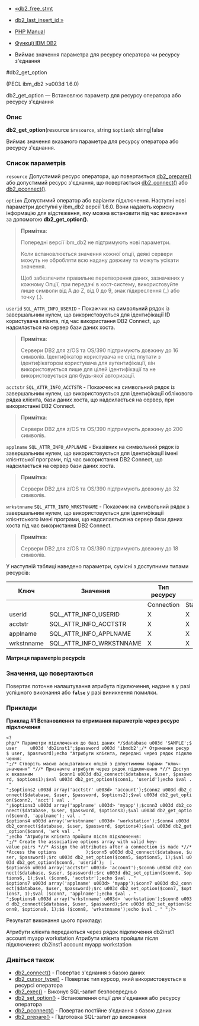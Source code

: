 - [«db2_free_stmt](function.db2-free-stmt.md)
- [db2_last_insert_id »](function.db2-last-insert-id.md)

- [PHP Manual](index.md)
- [Функції IBM DB2](ref.ibm-db2.md)
- Виймає значення параметра для ресурсу оператора чи ресурсу
з'єднання

#db2_get_option

(PECL ibm_db2 \>u003d 1.6.0)

db2_get_option — Встановлює параметр для ресурсу оператора або
ресурсу з'єднання

### Опис

**db2_get_option**(resource `$resource`, string `$option`):
string\|false

Виймає значення вказаного параметра для ресурсу оператора або
ресурсу з'єднання.

### Список параметрів

`resource`
Допустимий ресурс оператора, що повертається
[db2_prepare()](function.db2-prepare.md) або допустимий ресурс
з'єднання, що повертається [db2_connect()](function.db2-connect.md) або
[db2_pconnect()](function.db2-pconnect.md).

`option`
Допустимий оператор або варіанти підключення. Наступні нові параметри
доступні у ibm_db2 версії 1.6.0. Вони надають корисну інформацію
для відстеження, яку можна встановити під час виконання за допомогою
**db2_get_option()**.

> **Примітка**:
>
> Попередні версії ibm_db2 не підтримують нові параметри.
>
> Коли встановлюється значення кожної опції, деякі сервери можуть
> не обробляти всю надану довжину та можуть усікати значення.
>
> Щоб забезпечити правильне перетворення даних, зазначених у кожному
> Опції, при передачі в хост-систему, використовуйте лише символи від A до
> Z, від 0 до 9, знак підкреслення (\_) або точку (.).

`userid`
`SQL_ATTR_INFO_USERID` - Покажчик на символьний рядок із завершальним
нулем, що використовується для ідентифікації ID користувача клієнта,
під час використання DB2 Connect, що надсилається на сервер бази даних хоста.

> **Примітка**:
>
> Сервери DB2 для z/OS та OS/390 підтримують довжину до 16 символів.
> Ідентифікатор користувача не слід плутати з ідентифікатором
> користувача для аутентифікації, він використовується лише для цілей
> ідентифікації та не використовується для будь-якої авторизації.

`acctstr`
`SQL_ATTR_INFO_ACCTSTR` - Покажчик на символьний рядок із завершальним
нулем, що використовується для ідентифікації облікового рядка клієнта,
бази даних хоста, що надсилається на сервер, при використанні DB2 Connect.

> **Примітка**:
>
> Сервери DB2 для z/OS та OS/390 підтримують довжину до 200 символів.

`applname`
`SQL_ATTR_INFO_APPLNAME` - Вказівник на символьний рядок із завершальним
нулем, що використовується для ідентифікації імені клієнтської програми,
під час використання DB2 Connect, що надсилається на сервер бази даних хоста.

> **Примітка**:
>
> Сервери DB2 для z/OS та OS/390 підтримують довжину до 32 символів.

`wrkstnname`
`SQL_ATTR_INFO_WRKSTNNAME` - Покажчик на символьний рядок з
завершальним нулем, що використовується для ідентифікації клієнтського імені
програми, що надсилається на сервер бази даних хоста під час використання
DB2 Connect.

> **Примітка**:
>
> Сервери DB2 для z/OS та OS/390 підтримують довжину до 18 символів.

У наступній таблиці наведено параметри, сумісні з доступними типами
ресурсів:

| Ключ       | Значення                 | Тип ресурсу |           |
| ---------- | ------------------------ | ----------- | --------- |
|            |                          | Connection  | Statement | Result Set
| userid     | SQL_ATTR_INFO_USERID     | X           | X         | \- |             |           
| acctstr    | SQL_ATTR_INFO_ACCTSTR    | X           | X         | \-
| applname   | SQL_ATTR_INFO_APPLNAME   | X           | X         | \-
| wrkstnname | SQL_ATTR_INFO_WRKSTNNAME | X           | X         | \-

**Матриця параметрів ресурсів**

### Значення, що повертаються

Повертає поточне налаштування атрибута підключення, надане в
у разі успішного виконання або **`false`** у разі виникнення
помилки.

### Приклади

**Приклад #1 Встановлення та отримання параметрів через ресурс підключення**

` <?php/* Параметри підключення до базі даних */$database u003d 'SAMPLE';$user     u003d 'db2inst1';$password u003d 'ibmdb2';/* Отримання ресур $ user, $password);echo "Атрибути клієнта, передані через рядок підключення:
";/* Створіть масив асоціативних опцій з допустимими парами "ключ-значення" *//* Призначте атрибути через рядок підключення *//* Доступ к вказаним          $conn1 u003d db2_connect($database, $user, $password, $options1);$val u003d db2_get_option($conn1, 'userid');echo $val . "
";$options2 u003d array('acctstr' u003d> 'account');$conn2 u003d db2_connect($database, $user, $password, $options2);$val u003d db2_get_option($conn2, 'acct') val . "
";$options3 u003d array('applname' u003d> 'myapp');$conn3 u003d db2_connect($database, $user, $password, $options3);$val u003d db2_get_option($conn3, 'applname'); val . "
$options4 u003d array('wrkstnname' u003d> 'workstation');$conn4 u003d db2_connect($database, $user, $password, $options4);$val u003d db2_get_option($conn4, 'wrk val . "
";echo "Атрибути клієнта пройшли після підключення:
";/* Create the associative options array with valid key-value pairs *//* Assign the attributes after a connection is made *//**Access the options           );$conn5 u003d db2_connect($database, $user, $password);$rc u003d db2_set_option($conn5, $options5, 1);$val u003d db2_get_option($conn5, 'userid');  |.
$options6 u003d array('acctstr' u003d> 'account');$conn6 u003d db2_connect($database, $user, $password);$rc u003d db2_set_option($conn6, $options6, 1);$val ($conn6, 'acctstr');echo $val . "
$options7 u003d array('applname' u003d> 'myapp');$conn7 u003d db2_connect($database, $user, $password);$rc u003d db2_set_option($conn7, $options7, 1);$val ($conn7, 'applname');echo $val . "
";$options8 u003d array('wrkstnname' u003d> 'workstation');$conn8 u003d db2_connect($database, $user, $password);$rc u003d db2_set_option($conn8, $options8, 1);$$ ($conn8, 'wrkstnname');echo $val . "
";?> `

Результат виконання цього прикладу:

Атрибути клієнта передаються через рядок підключення
db2inst1
account
myapp
workstation
Атрибути клієнта пройшли після підключення:
db2inst1
account
myapp
workstation

### Дивіться також

- [db2_connect()](function.db2-connect.md) - Повертає з'єднання з
базою даних
- [db2_cursor_type()](function.db2-cursor-type.md) - Повертає тип
курсор, який використовується в ресурсі оператора
- [db2_exec()](function.db2-exec.md) - Виконує SQL-запит безпосередньо
- [db2_set_option()](function.db2-set-option.md) - Встановлення опції
для з'єднання або ресурсу оператора
- [db2_pconnect()](function.db2-pconnect.md) - Повертає постійне
з'єднання з базою даних
- [db2_prepare()](function.db2-prepare.md) - Підготовка
SQL-запит до виконання
